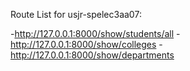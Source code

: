 Route List for usjr-spelec3aa07:

-http://127.0.0.1:8000/show/students/all
-http://127.0.0.1:8000/show/colleges
-http://127.0.0.1:8000/show/departments
